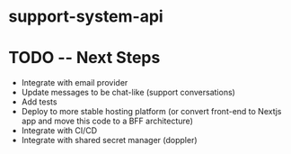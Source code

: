 # support-system-api

# TODO -- Next Steps
- Integrate with email provider
- Update messages to be chat-like (support conversations)
- Add tests
- Deploy to more stable hosting platform (or convert front-end to Nextjs app and move this code to a BFF architecture)
- Integrate with CI/CD
- Integrate with shared secret manager (doppler)

